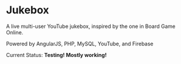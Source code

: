 Jukebox
=======

A live multi-user YouTube jukebox, inspired by the one in Board Game Online.

Powered by AngularJS, PHP, MySQL, YouTube, and Firebase

Current Status: **Testing! Mostly working!**